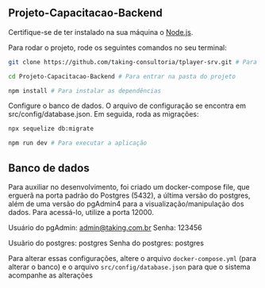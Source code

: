 ## Projeto-Capacitacao-Backend

Certifique-se de ter instalado na sua máquina o [Node.js](https://nodejs.org/en/).

Para rodar o projeto, rode os seguintes comandos no seu terminal:
```bash
git clone https://github.com/taking-consultoria/tplayer-srv.git # Para clonar o repositório 

cd Projeto-Capacitacao-Backend # Para entrar na pasta do projeto

npm install # Para instalar as dependências
```
Configure o banco de dados. O arquivo de configuração se encontra em src/config/database.json. Em seguida, roda as migrações:
```bash
npx sequelize db:migrate

npm run dev # Para executar a aplicação
```

## Banco de dados

Para auxiliar no desenvolvimento, foi criado um docker-compose file, que erguerã na porta padrão do Postgres (5432), a
última versão do postgres, além de uma versão do pgAdmin4 para a visualização/manipulação dos dados. Para acessá-lo, utilize
a porta 12000.

Usuário do pgAdmin: admin@taking.com.br
Senha: 123456

Usuãrio do postgres: postgres
Senha do postgres: postgres

Para alterar essas configurações, altere o arquivo `docker-compose.yml` (para alterar o banco) e o arquivo 
`src/config/database.json` para que o sistema acompanhe as alterações